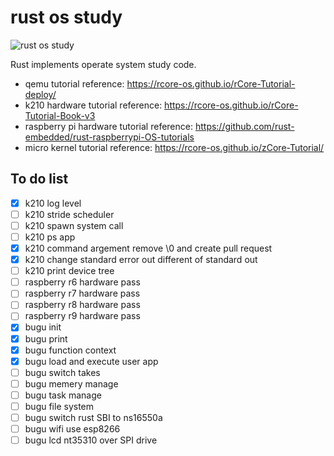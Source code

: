 # rust os study
![rust os study](https://github.com/buhe/rust_os_study/actions/workflows/rust.yml/badge.svg)

Rust implements operate system study code.
- qemu tutorial reference: https://rcore-os.github.io/rCore-Tutorial-deploy/
- k210 hardware tutorial reference: https://rcore-os.github.io/rCore-Tutorial-Book-v3
- raspberry pi hardware tutorial reference: https://github.com/rust-embedded/rust-raspberrypi-OS-tutorials
- micro kernel tutorial reference: https://rcore-os.github.io/zCore-Tutorial/

## To do list
- [x] k210 log level
- [ ] k210 stride scheduler
- [ ] k210 spawn system call
- [ ] k210 ps app
- [x] k210 command argement remove \0 and create pull request
- [x] k210 change standard error out different of standard out
- [ ] k210 print device tree
- [ ] raspberry r6 hardware pass
- [ ] raspberry r7 hardware pass
- [ ] raspberry r8 hardware pass
- [ ] raspberry r9 hardware pass
- [x] bugu init
- [x] bugu print
- [x] bugu function context
- [x] bugu load and execute user app
- [ ] bugu switch takes
- [ ] bugu memery manage
- [ ] bugu task manage
- [ ] bugu file system
- [ ] bugu switch rust SBI to ns16550a
- [ ] bugu wifi use esp8266
- [ ] bugu lcd nt35310 over SPI drive